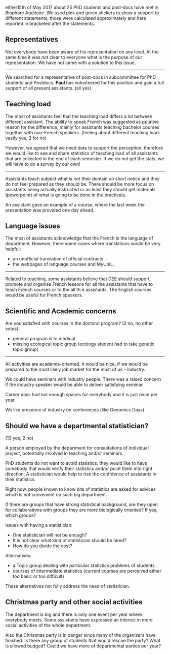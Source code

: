 either15th of May 2017 about 25 PhD students and post-docs have met in Biophore Auditoire. We used pink and green stickers to show a support to different statements, those were calculated approximately and here reported in bracketed after the statements.

## Representatives

Not everybody have been aware of his representation on any level. At the same time it was not clear to everyone what is the purpose of our representation. We have not came with a solution to this issue.

---

We searched for a representative of post-docs in subcommittee for PhD students and Postdocs. **Paul** has volunteered for this position and gain a full support of all present assistants. (all yes)

## Teaching load

The most of assistants feel that the teaching load differs a lot between different assistant. The ability to speak French was suggested as putative reason for the difference, mainly for assistants teaching bachelor courses together with non-French speakers.  (feeling about different teaching load: vastly yes, 2 for no)

However, we agreed that we need data to support the perception, therefore we would like to see and share statistics of teaching load of all assistants that are collected in the end of each semester. If we do not get the stats, we will have to do a survey by our own!

---

Assistants teach subject what is not their domain on short notice and they do not feel prepared as they should be. There should be more focus on assistants being actually instructed or as least they should get materials (powerpoint) of what is going to be done in the practicals.

An assistant gave an example of a course, where the last week the presentation was provided one day ahead.

## Language issues

The most of assistants acknowledge that the French is the language of department. However, there some cases where translations would be very helpful:
- an unofficial translation of official contracts
- the webpages of language courses and MyUniL.

---

Related to teaching, some assistants believe that DEE should support, promote and organise French lessons for all the assistants that have to teach French courses or to the all th e assistants. The English courses would be useful for French speakers.

## Scientific and Academic concerns

Are you satisfied with courses in the doctoral program? (2 no, no other votes)

- general program is to medical
- missing ecological topic group (ecology student had to take genetic topic group)

---

All activities are academia-oriented. It would be nice, if we would be prepared to the most likely job market for the most of us - industry.

We could have seminars with industry people. There was a raised concern if the industry speaker would be able to deliver satisfying seminar.

Career days had not enough spaces for everybody and it is just once per year.

We like presence of industry on conferences (like Genomics Days).

## Should we have a departmental statistician?
(13 yes, 2 no)

A person employed by the department for consultations of individual project, potentially involved in teaching and/or seminars.

PhD students do not want to avoid statistics, they would like to have somebody that would verify their statistics and/or point them into right direction. A statistician would help to rise the confidence of assistants in their statistics.

Right now, people known to know bits of statistics are asked for advices which is not convenient on such big department.

If there are groups that have strong statistical background, are they open for collaborations with groups they are more biologically oriented? If yes, which groups?

Issues with having a statistician:
- One statistician will not be enough?
- It is not clear what kind of statistician should be hired?
- How do you divide the cost?

Alternatives:
- a Topic group dealing with particular statistics problems of students.
- courses of intermediate statistics (current courses are perceived either too basic or too difficult)

These alternatives not fully address the need of statistician.

## Christmas party and other social activities

The department is big and there is only one event per year where everybody meets. Some assistants have expressed an interest in more social activities of the whole department.

Also the Christmas party is in danger since many of the organizers have finished. Is there any group of students that would rescue the party? What is allowed budged? Could we have more of departmental parties per year?

